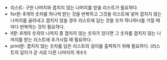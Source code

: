 - 리스트: 구한 나머지와 겹치지 않는 나머지를 받을 리스트가 필요하다.
- for문: 8개의 숫자를 하나씩 받는 것을 반복하고 그것을 리스트에 넣어 겹치지 않는 나머지를 골라내고 겹치지 않을 경우 리스트에 담는 것을 숫자 하나하나를 거칠 때마다 반복하는 것이 필요하다. 
- if문: 8개의 숫자의 나머지 중 겹치지 않는 숫자가 있다면 그 숫자를 겹치지 않는 나머지를 받는 리스트에 추가시킬 때 필요하다.
- print문: 겹치지 않는 숫자를 담은 리스트의 길이를 출력하기 위해 필요하다. (리스트의 길이가 곧 서로 다른 나머지의 개수!) 
